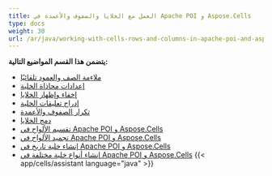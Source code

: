 ```yaml
---
title: العمل مع الخلايا والصفوف والأعمدة في Apache POI و Aspose.Cells
type: docs
weight: 30
url: /ar/java/working-with-cells-rows-and-columns-in-apache-poi-and-aspose-cells/
---
```


 **يتضمن هذا القسم المواضيع التالية:**
- [ملاءمة الصف والعمود تلقائيًا](/cells/ar/java/auto-fit-row-and-column/)
- [إعدادات محاذاة الخلية](/cells/ar/java/cell-alignment-settings/)
- [إخفاء وإظهار الخلايا](/cells/ar/java/hide-and-unhide-cells/)
- [إدراج تعليقات الخلية](/cells/ar/java/insert-cell-comments/)
- [تكرار الصفوف والأعمدة](/cells/ar/java/iterate-rows-and-columns/)
- [دمج الخلايا](/cells/ar/java/merge-cells/)
- [تقسيم الألواح في Apache POI و Aspose.Cells](/cells/ar/java/split-panes-in-apache-poi-and-aspose-cells/)
- [تجميد الألواح في Apache POI و Aspose.Cells](/cells/ar/java/freeze-panes-in-apache-poi-and-aspose-cells/)
- [إنشاء خلية تاريخ في Apache POI و Aspose.Cells](/cells/ar/java/create-date-cell-in-apache-poi-and-aspose-cells/)
- [إنشاء أنواع خلية مختلفة في Apache POI و Aspose.Cells](/cells/ar/java/create-different-cell-types-in-apache-poi-and-aspose-cells/)
{{< app/cells/assistant language="java" >}}
